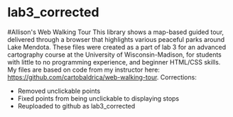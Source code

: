 # lab3_corrected
#Allison's Web Walking Tour
This library shows a map-based guided tour, delivered through a browser that highlights various peaceful parks around Lake Mendota. These files were created as a part of lab 3 for an advanced cartography course at the University of Wisconsin-Madison, for students with little to no programming experience, and beginner HTML/CSS skills. My files are based on code from my instructor here: https://github.com/cartobaldrica/web-walking-tour. 
Corrections: 
  - Removed unclickable points
  - Fixed points from being unclickable to displaying stops
  - Reuploaded to github as lab3_corrected 
